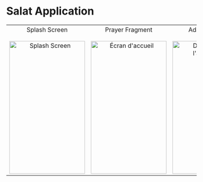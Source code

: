 # Salat Application

<p align="center">
  <table>
    <tr>
      <td align="center">
        <span>Splash Screen</span>
        <br>
         <br>
        <img width="200" height="350" alt="Splash Screen" src="https://github.com/user-attachments/assets/cc4799db-6a4a-4690-8519-cffc7d727b04">
      </td>
      <td align="center">
        <span>Prayer Fragment</span>
        <br>
        <br>
        <img width="200" height="350" alt="Écran d'accueil" src="https://github.com/user-attachments/assets/3196cbd0-8375-4449-ba9e-142f88586480">
      </td>
      <td align="center">
        <span>Adan Reminder</span>
        <br>
        <br>
        <img width="200" height="350" alt="Démarrage de l'application" src="https://github.com/user-attachments/assets/cca9d9b4-382a-413c-9ac5-8db06aaed872">
      </td>
       <td align="center">
        <span>Compass Fragment </span>
        <br>
        <br>
        <img width="200" height="350" alt="Démarrage de l'application" src="https://github.com/user-attachments/assets/28759117-c29c-44b6-82bd-fba673710a46">
       </td>
         <td align="center">
        <span>Compass Alignement </span>
        <br>
        <br>
        <img width="200" height="350" alt="Démarrage de l'application" src="https://github.com/user-attachments/assets/ac3f915d-2c90-483a-9f71-780be5acf89c">
     </td>
       <td align="center">
        <span>Localisation </span>
        <br>
        <br>
        <img width="200" height="150" alt="Démarrage de l'application" src="https://github.com/user-attachments/assets/6f0cdc2b-3527-4cc7-9722-44c4cb5ad09c">
       </td>
     
      

  </table>
</p>

